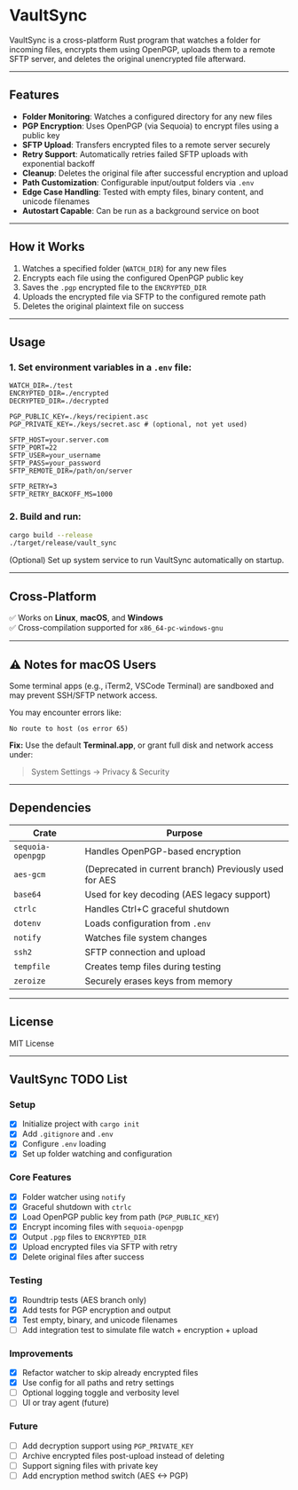 # VaultSync

VaultSync is a cross-platform Rust program that watches a folder for incoming files, encrypts them using OpenPGP, uploads them to a remote SFTP server, and deletes the original unencrypted file afterward.

---

## Features

- **Folder Monitoring**: Watches a configured directory for any new files
- **PGP Encryption**: Uses OpenPGP (via Sequoia) to encrypt files using a public key
- **SFTP Upload**: Transfers encrypted files to a remote server securely
- **Retry Support**: Automatically retries failed SFTP uploads with exponential backoff
- **Cleanup**: Deletes the original file after successful encryption and upload
- **Path Customization**: Configurable input/output folders via `.env`
- **Edge Case Handling**: Tested with empty files, binary content, and unicode filenames
- **Autostart Capable**: Can be run as a background service on boot

---

## How it Works

1. Watches a specified folder (`WATCH_DIR`) for any new files
2. Encrypts each file using the configured OpenPGP public key
3. Saves the `.pgp` encrypted file to the `ENCRYPTED_DIR`
4. Uploads the encrypted file via SFTP to the configured remote path
5. Deletes the original plaintext file on success

---

## Usage

### 1. Set environment variables in a `.env` file:

```env
WATCH_DIR=./test
ENCRYPTED_DIR=./encrypted
DECRYPTED_DIR=./decrypted

PGP_PUBLIC_KEY=./keys/recipient.asc
PGP_PRIVATE_KEY=./keys/secret.asc # (optional, not yet used)

SFTP_HOST=your.server.com
SFTP_PORT=22
SFTP_USER=your_username
SFTP_PASS=your_password
SFTP_REMOTE_DIR=/path/on/server

SFTP_RETRY=3
SFTP_RETRY_BACKOFF_MS=1000
```

### 2. Build and run:

```bash
cargo build --release
./target/release/vault_sync
```

(Optional) Set up system service to run VaultSync automatically on startup.

---

## Cross-Platform

✅ Works on **Linux**, **macOS**, and **Windows**  
✅ Cross-compilation supported for `x86_64-pc-windows-gnu`

---

## ⚠️ Notes for macOS Users

Some terminal apps (e.g., iTerm2, VSCode Terminal) are sandboxed and may prevent SSH/SFTP network access.

You may encounter errors like:

```
No route to host (os error 65)
```

**Fix:** Use the default **Terminal.app**, or grant full disk and network access under:

> System Settings → Privacy & Security

---

## Dependencies

| Crate             | Purpose                                                |
| ----------------- | ------------------------------------------------------ |
| `sequoia-openpgp` | Handles OpenPGP-based encryption                       |
| `aes-gcm`         | (Deprecated in current branch) Previously used for AES |
| `base64`          | Used for key decoding (AES legacy support)             |
| `ctrlc`           | Handles Ctrl+C graceful shutdown                       |
| `dotenv`          | Loads configuration from `.env`                        |
| `notify`          | Watches file system changes                            |
| `ssh2`            | SFTP connection and upload                             |
| `tempfile`        | Creates temp files during testing                      |
| `zeroize`         | Securely erases keys from memory                       |

---

## License

MIT License

---

## VaultSync TODO List

### Setup

- [x] Initialize project with `cargo init`
- [x] Add `.gitignore` and `.env`
- [x] Configure `.env` loading
- [x] Set up folder watching and configuration

### Core Features

- [x] Folder watcher using `notify`
- [x] Graceful shutdown with `ctrlc`
- [x] Load OpenPGP public key from path (`PGP_PUBLIC_KEY`)
- [x] Encrypt incoming files with `sequoia-openpgp`
- [x] Output `.pgp` files to `ENCRYPTED_DIR`
- [x] Upload encrypted files via SFTP with retry
- [x] Delete original files after success

### Testing

- [x] Roundtrip tests (AES branch only)
- [x] Add tests for PGP encryption and output
- [x] Test empty, binary, and unicode filenames
- [ ] Add integration test to simulate file watch + encryption + upload

### Improvements

- [x] Refactor watcher to skip already encrypted files
- [x] Use config for all paths and retry settings
- [ ] Optional logging toggle and verbosity level
- [ ] UI or tray agent (future)

### Future

- [ ] Add decryption support using `PGP_PRIVATE_KEY`
- [ ] Archive encrypted files post-upload instead of deleting
- [ ] Support signing files with private key
- [ ] Add encryption method switch (AES <-> PGP)

